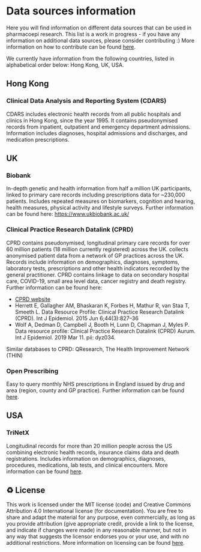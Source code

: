 # Data sources information

Here you will find information on different data sources that can be used in pharmacoepi research. This list is a work in progress - if you have any information on additional data sources, please consider contributing :) More information on how to contribute can be found [here](https://github.com/Pharmacoepi-Data-Collaborative/home/blob/Main/HOW_TO_CONTRIBUTE.md).


We currently have information from the following countries, listed in alphabetical order below: Hong Kong, UK, USA. 

## Hong Kong 

### Clinical Data Analysis and Reporting System (CDARS)
CDARS includes electronic health records from all public hospitals and clinics in Hong Kong, since the year 1995. It contains pseudonymised records from inpatient, outpatient and emergency department admissions. Information includes diagnoses, hospital admissions and discharges, and medication prescriptions.


## UK 

### Biobank
In-depth genetic and health information from half a million UK participants, linked to primary care records including prescriptions data for ~230,000 patients. Includes repeated measures on biomarkers, cognition and hearing, health measures, physical activity and lifestyle surveys. Further information can be found here: https://www.ukbiobank.ac.uk/ 

### Clinical Practice Research Datalink (CPRD)
CPRD contains pseudonymised, longitudinal primary care records for over 60 million patients (18 million currently registered) across the UK. collects anonymised patient data from a network of GP practices across the UK. Records include information on demographics, diagnoses, symptoms, laboratory tests, prescriptions and other health indicators recorded by the general practitioner. CPRD contains linkage to data on secondary hospital care, COVID-19, small area level data, cancer registry and death registry. 
Further information can be found here:
- [CPRD website](https://cprd.com/)
- Herrett E, Gallagher AM, Bhaskaran K, Forbes H, Mathur R, van Staa T, Smeeth L. Data Resource Profile: Clinical Practice Research Datalink (CPRD). Int J Epidemiol. 2015 Jun 6;44(3):827–36
- Wolf A, Dedman D, Campbell J, Booth H, Lunn D, Chapman J, Myles P. Data resource profile: Clinical Practice Research Datalink (CPRD) Aurum. Int J Epidemiol. 2019 Mar 11. pii: dyz034.

Similar databases to CPRD: QResearch, The Health Improvement Network (THIN)

### Open Prescribing
Easy to query monthly NHS prescriptions in England issued by drug and area (region, county and GP practice). Further information can be found [here](https://openprescribing.net/).


## USA

### TriNetX
Longitudinal records for more than 20 million people across the US combining electronic health records, insurance claims data and death registrations. Includes information on demographics, diagnoses, procedures, medications, lab tests, and clinical encounters. More information can be found [here](https://trinetx.com/products/real-world-datasets/).



♻️ License
---

This work is licensed under the MIT license (code) and Creative Commons Attribution 4.0 International license (for documentation).
You are free to share and adapt the material for any purpose, even commercially,
as long as you provide attribution (give appropriate credit, provide a link to the license,
and indicate if changes were made) in any reasonable manner, but not in any way that suggests the
licensor endorses you or your use, and with no additional restrictions.
More information on licensing can be found [here](https://github.com/Pharmacoepi-Data-Collaborative/home/blob/Main/LICENSE.md).
